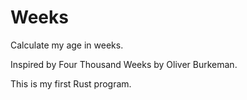 # Weeks

Calculate my age in weeks.

Inspired by Four Thousand Weeks by Oliver Burkeman.

This is my first Rust program.
